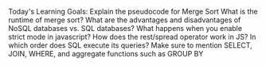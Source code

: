 Today's Learning Goals:
 Explain the pseudocode for Merge Sort
 What is the runtime of merge sort?
 What are the advantages and disadvantages of NoSQL databases vs. SQL databases?
 What happens when you enable strict mode in javascript?
 How does the rest/spread operator work in JS?
 In which order does SQL execute its queries? Make sure to mention SELECT, JOIN, WHERE, and aggregate functions such as GROUP BY
